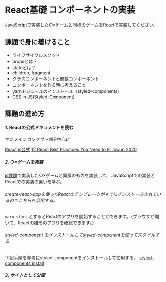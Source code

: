 

# React基礎 コンポーネントの実装

JavaScriptで実装した○×ゲームと同様のゲームをReactで実装してください。

## 課題で身に着けること

- ライフサイクルメソッド
- propsとは？
- stateとは？
- children, fragment
- クラスコンポーネントと関数コンポーネント
- コンポーネントを作る時に考えること
- yarnモジュールのインストール（styled-components)
- CSS in JS(Styled-Component)

## 課題の進め方

#### 1. Reactの公式ドキュメントを読む

主にメインコンセプト部分中心に

[React.js公式](https://ja.reactjs.org/docs/hello-world.html)
[12 React Best Practices You Need to Follow in 2020](https://www.codeinwp.com/blog/react-best-practices/)

##### 2. ○×ゲームを実装

[js課題](https://github.com/version-1/js-tic-tac-toe)で実装した○×ゲームと同様のものを実装して、
JavaScriptでの実装とReactでの実装の違いを学ぶ。

###### create-react-appを使ったReactのテンプレートがすでにインストールされているのでこちらを活用する。

`yarn start` とするとReactのアプリを開始することができます。（ブラウザが開いて、Reactの雛形のアプリを確認できます。）

###### styled-component をインストールしてstyled-componentを使ってスタイルする

下記手順を参考にstyled-componentをインストールして使用する。
[styled-components install](https://styled-components.com/docs/basics#installation)

##### 3. サイトとして公開
